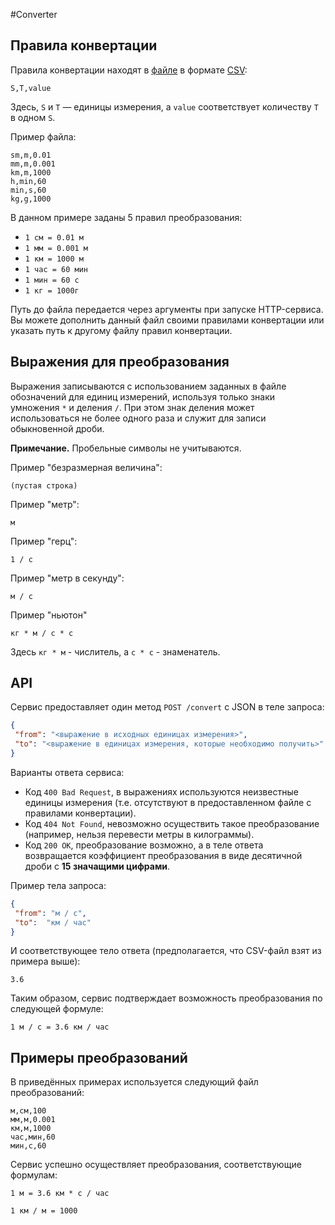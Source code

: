 #Converter


## Правила конвертации
Правила конвертации находят в [файле](https://github.com/niker68/Converter/blob/master/file.csv) в формате [CSV](https://en.wikipedia.org/wiki/Comma-separated_values):
```csv
S,T,value
```
Здесь, `S` и `T` — единицы измерения, а `value` соответствует количеству `T` в одном `S`.

Пример файла:
```csv
sm,m,0.01
mm,m,0.001
km,m,1000
h,min,60
min,s,60
kg,g,1000
```
В данном примере заданы 5 правил преобразования:
- `1 см = 0.01 м`
- `1 мм = 0.001 м`
- `1 км = 1000 м`
- `1 час = 60 мин`
- `1 мин = 60 с`
- `1 кг = 1000г`

Путь до файла передается через аргументы при запуске HTTP-сервиса.
Вы можете дополнить данный файл своими правилами конвертации или указать путь к другому файлу правил конвертации.

## Выражения для преобразования
Выражения записываются с использованием заданных в файле обозначений для единиц измерений,
используя только знаки умножения `*` и деления `/`.
При этом знак деления может использоваться не более одного раза и служит для записи обыкновенной дроби.

**Примечание.** Пробельные символы не учитываются.

Пример "безразмерная величина":
```text
(пустая строка)
```

Пример "метр":
```text
м
```

Пример "герц":
```text
1 / с
```

Пример "метр в секунду":
```text
м / с
```

Пример "ньютон"
```text
кг * м / с * с
```
Здесь `кг * м` - числитель, а `c * c` - знаменатель.

## API
Сервис предоставляет один метод `POST /convert` с JSON в теле запроса: 
```json
{
 "from": "<выражение в исходных единицах измерения>",
 "to": "<выражение в единицах измерения, которые необходимо получить>"
}
```

Варианты ответа сервиса:
- Код `400 Bad Request`, в выражениях используются неизвестные единицы измерения
(т.е. отсутствуют в предоставленном файле с правилами конвертации).
- Код `404 Not Found`, невозможно осуществить такое преобразование
(например, нельзя перевести метры в килограммы).
- Код `200 OK`, преобразование возможно,
а в теле ответа возвращается коэффициент преобразования в виде десятичной дроби с **15 значащими цифрами**.

Пример тела запроса:
```json
{
 "from": "м / с",
 "to":  "км / час"
}
```
И соответствующее тело ответа (предполагается, что CSV-файл взят из примера выше):
```text
3.6
```
Таким образом, сервис подтверждает возможность преобразования по следующей формуле:
```text
1 м / с = 3.6 км / час
```

## Примеры преобразований
В приведённых примерах используется следующий файл преобразований:
```csv
м,см,100
мм,м,0.001
км,м,1000
час,мин,60
мин,с,60
```

Сервис успешно осуществляет преобразования, соответствующие формулам:
```text
1 м = 3.6 км * с / час
```
```text
1 км / м = 1000
```

